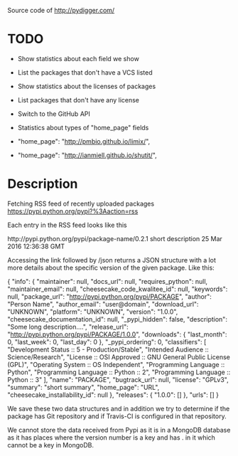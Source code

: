 Source code of http://pydigger.com/


TODO
======

* Show statistics about each field we show
* List the packages that don't have a VCS listed
* Show statistics about the licenses of packages
* List packages that don't have any license
* Switch to the GitHub API

* Statistics about types of "home_page" fields
* "home_page": "http://pmbio.github.io/limix/",
* "home_page": "http://ianmiell.github.io/shutit/",



Description
==============
Fetching RSS feed of recently uploaded packages https://pypi.python.org/pypi?%3Aaction=rss

Each entry in the RSS feed looks like this

  <item>
    <title>package-name 0.2.1</title>
    <link>http://pypi.python.org/pypi/package-name/0.2.1</link>
    <description>short description</description>
    <pubDate>25 Mar 2016 12:36:38 GMT</pubDate>
  </item>

Accessing the link followed by /json returns a JSON structure with a lot more details about
the specific version of the given package. Like this:

{
    "info": {
        "maintainer": null,
        "docs_url": null,
        "requires_python": null,
        "maintainer_email": null,
        "cheesecake_code_kwalitee_id": null,
        "keywords": null,
        "package_url": "http://pypi.python.org/pypi/PACKAGE",
        "author": "Person Name",
        "author_email": "user@domain",
        "download_url": "UNKNOWN",
        "platform": "UNKNOWN",
        "version": "1.0.0",
        "cheesecake_documentation_id": null,
        "_pypi_hidden": false,
        "description": "Some long description....",
        "release_url": "http://pypi.python.org/pypi/PACKAGE/1.0.0",
        "downloads": {
            "last_month": 0,
            "last_week": 0,
            "last_day": 0
        },
        "_pypi_ordering": 0,
        "classifiers": [
            "Development Status :: 5 - Production/Stable",
            "Intended Audience :: Science/Research",
            "License :: OSI Approved :: GNU General Public License (GPL)",
            "Operating System :: OS Independent",
            "Programming Language :: Python",
            "Programming Language :: Python :: 2",
            "Programming Language :: Python :: 3"
        ],
        "name": "PACKAGE",
        "bugtrack_url": null,
        "license": "GPLv3",
        "summary": "short summary",
        "home_page": "URL",
        "cheesecake_installability_id": null
    },
    "releases": {
        "1.0.0": []
    },
    "urls": []
}


We save these two data structures and in addition we try to determine if the package has Git repository and
if Travis-CI is configured in that repository.

We cannot store the data received from Pypi as it is in a MongoDB database as
it has places where the version number is a key and has . in it which cannot be
a key in MongoDB.
